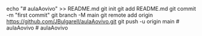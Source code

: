echo "# aulaAovivo" >> README.md
git init
git add README.md
git commit -m "first commit"
git branch -M main
git remote add origin https://github.com/JBulgarell/aulaAovivo.git
git push -u origin main
 #   a u l a A o v i v o  
 #   a u l a A o v i v o  
 